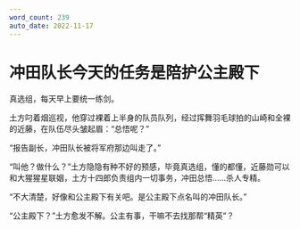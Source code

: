 ```yaml
---
word_count: 239
auto_date: 2022-11-17
---
```


# 冲田队长今天的任务是陪护公主殿下

真选组，每天早上要统一练剑。

土方叼着烟巡视，他穿过裸着上半身的队员队列，经过挥舞羽毛球拍的山崎和全裸的近藤，在队伍尽头皱起眉：“总悟呢？”

“报告副长，冲田队长被将军府那边叫走了。”

“叫他？做什么？”土方隐隐有种不好的预感，毕竟真选组，懂的都懂，近藤勋可以和大猩猩星联姻，土方十四郎负责组内一切事务，冲田总悟……杀人专精。

“不大清楚，好像和公主殿下有关吧。是公主殿下点名叫的冲田队长。”

“公主殿下？”土方愈发不解。公主有事，干嘛不去找那帮“精英”？

<br>

<br>
